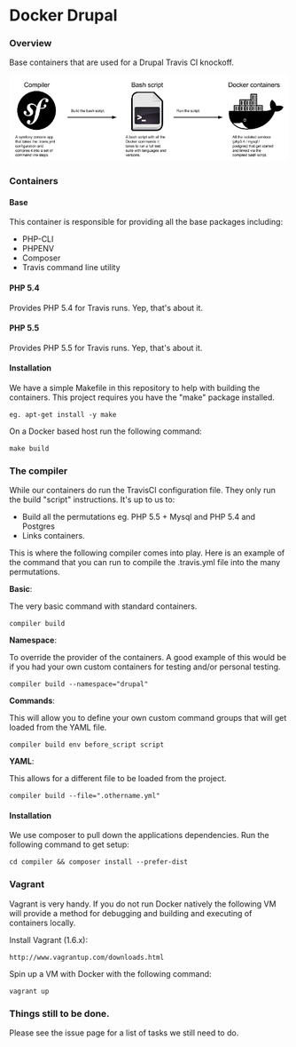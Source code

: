 Docker Drupal
=============

### Overview

Base containers that are used for a Drupal Travis CI knockoff.

![Diagram](./docs/diagram.png "docs/diagram.png")

### Containers

#### Base

This container is responsible for providing all the base packages including:

* PHP-CLI
* PHPENV
* Composer
* Travis command line utility

#### PHP 5.4

Provides PHP 5.4 for Travis runs. Yep, that's about it.

#### PHP 5.5

Provides PHP 5.5 for Travis runs. Yep, that's about it.

#### Installation

We have a simple Makefile in this repository to help with building the
containers. This project requires you have the "make" package installed.

```
eg. apt-get install -y make

```

On a Docker based host run the following command:

```
make build
```

### The compiler

While our containers do run the TravisCI configuration file. They only run the
build "script" instructions. It's up to us to:

* Build all the permutations eg. PHP 5.5 + Mysql and PHP 5.4 and Postgres
* Links containers.

This is where the following compiler comes into play. Here is an example of the
command that you can run to compile the .travis.yml file into the many
permutations.

**Basic**:

The very basic command with standard containers.

```
compiler build
```

**Namespace**:

To override the provider of the containers. A good example of this would be if
you had your own custom containers for testing and/or personal testing.

```
compiler build --namespace="drupal"
```

**Commands**:

This will allow you to define your own custom command groups that will get
loaded from the YAML file.

```
compiler build env before_script script
```

**YAML**:

This allows for a different file to be loaded from the project.

```
compiler build --file=".othername.yml"
```

#### Installation

We use composer to pull down the applications dependencies. Run the following
command to get setup:

```
cd compiler && composer install --prefer-dist
```

### Vagrant

Vagrant is very handy. If you do not run Docker natively the following VM will
provide a method for debugging and building and executing of containers locally.

Install Vagrant (1.6.x):

```
http://www.vagrantup.com/downloads.html
```

Spin up a VM with Docker with the following command:

```
vagrant up
```

### Things still to be done.

Please see the issue page for a list of tasks we still need to do.
